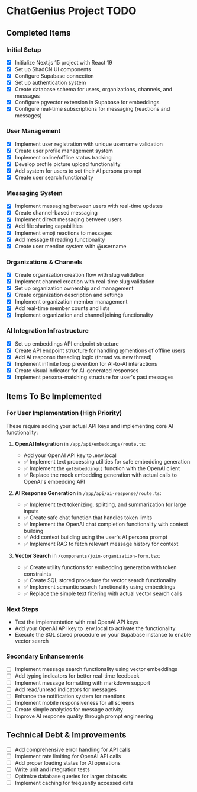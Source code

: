 # ChatGenius Project TODO

## Completed Items

### Initial Setup

- [x] Initialize Next.js 15 project with React 19
- [x] Set up ShadCN UI components
- [x] Configure Supabase connection
- [x] Set up authentication system
- [x] Create database schema for users, organizations, channels, and messages
- [x] Configure pgvector extension in Supabase for embeddings
- [x] Configure real-time subscriptions for messaging (reactions and messages)

### User Management

- [x] Implement user registration with unique username validation
- [x] Create user profile management system
- [x] Implement online/offline status tracking
- [x] Develop profile picture upload functionality
- [x] Add system for users to set their AI persona prompt
- [x] Create user search functionality

### Messaging System

- [x] Implement messaging between users with real-time updates
- [x] Create channel-based messaging
- [x] Implement direct messaging between users
- [x] Add file sharing capabilities
- [x] Implement emoji reactions to messages
- [x] Add message threading functionality
- [x] Create user mention system with @username

### Organizations & Channels

- [x] Create organization creation flow with slug validation
- [x] Implement channel creation with real-time slug validation
- [x] Set up organization ownership and management
- [x] Create organization description and settings
- [x] Implement organization member management
- [x] Add real-time member counts and lists
- [x] Implement organization and channel joining functionality

### AI Integration Infrastructure

- [x] Set up embeddings API endpoint structure
- [x] Create API endpoint structure for handling @mentions of offline users
- [x] Add AI response threading logic (thread vs. new thread)
- [x] Implement infinite loop prevention for AI-to-AI interactions
- [x] Create visual indicator for AI-generated responses
- [x] Implement persona-matching structure for user's past messages

## Items To Be Implemented

### For User Implementation (High Priority)

These require adding your actual API keys and implementing core AI functionality:

1. **OpenAI Integration** in `/app/api/embeddings/route.ts`:

   - Add your OpenAI API key to .env.local
   - ✅ Implement text processing utilities for safe embedding generation
   - ✅ Implement the `getEmbedding()` function with the OpenAI client
   - ✅ Replace the mock embedding generation with actual calls to OpenAI's embedding API

2. **AI Response Generation** in `/app/api/ai-response/route.ts`:

   - ✅ Implement text tokenizing, splitting, and summarization for large inputs
   - ✅ Create safe chat function that handles token limits
   - ✅ Implement the OpenAI chat completion functionality with context building
   - ✅ Add context building using the user's AI persona prompt
   - ✅ Implement RAG to fetch relevant message history for context

3. **Vector Search** in `/components/join-organization-form.tsx`:
   - ✅ Create utility functions for embedding generation with token constraints
   - ✅ Create SQL stored procedure for vector search functionality
   - ✅ Implement semantic search functionality using embeddings
   - ✅ Replace the simple text filtering with actual vector search calls

### Next Steps

- Test the implementation with real OpenAI API keys
- Add your OpenAI API key to .env.local to activate the functionality
- Execute the SQL stored procedure on your Supabase instance to enable vector search

### Secondary Enhancements

- [ ] Implement message search functionality using vector embeddings
- [ ] Add typing indicators for better real-time feedback
- [ ] Implement message formatting with markdown support
- [ ] Add read/unread indicators for messages
- [ ] Enhance the notification system for mentions
- [ ] Implement mobile responsiveness for all screens
- [ ] Create simple analytics for message activity
- [ ] Improve AI response quality through prompt engineering

## Technical Debt & Improvements

- [ ] Add comprehensive error handling for API calls
- [ ] Implement rate limiting for OpenAI API calls
- [ ] Add proper loading states for AI operations
- [ ] Write unit and integration tests
- [ ] Optimize database queries for larger datasets
- [ ] Implement caching for frequently accessed data
